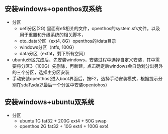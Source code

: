 ## 安装windows+openthos双系统
  - 分区
    - uefi分区(2G) 里面有efi相关的文件，openthos的system.sfs文件，以及用于重置和升级系统的相关脚本，
    - oto_data分区（ext4, 8G）openthos的/data目录
    - windows分区（ntfs, 100G）
    - data分区（exfat，剩下所有空间）
  - ubuntu分区完成后，先安装windows，安装过程中选择自定义安装，其中需要将分区3（100G）先删除，再新建，点击确定后windows会自动划分出另外的三个分区，选择主分区安装
  - 手动安装openthos(进入boot界面后，按F2，选择手动安装模式，根据提示分别在sda1\sda2\最后一个分区中安装opentohos）
## 安装windows+ubuntu双系统
  - 分区
    - ubuntu 1G fat32 + 200G ext4 + 50G swap
    - openthos 2G fat32 + 10G ext4 + 100G ext4
    
